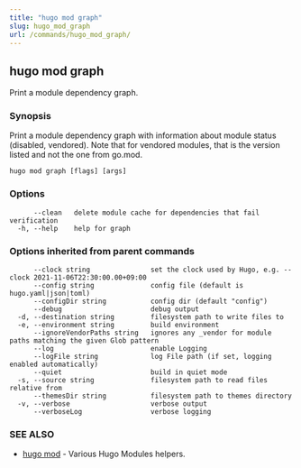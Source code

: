 ```yaml
---
title: "hugo mod graph"
slug: hugo_mod_graph
url: /commands/hugo_mod_graph/
---
```

## hugo mod graph

Print a module dependency graph.

### Synopsis

Print a module dependency graph with information about module status (disabled, vendored).
Note that for vendored modules, that is the version listed and not the one from go.mod.


```
hugo mod graph [flags] [args]
```

### Options

```
      --clean   delete module cache for dependencies that fail verification
  -h, --help    help for graph
```

### Options inherited from parent commands

```
      --clock string               set the clock used by Hugo, e.g. --clock 2021-11-06T22:30:00.00+09:00
      --config string              config file (default is hugo.yaml|json|toml)
      --configDir string           config dir (default "config")
      --debug                      debug output
  -d, --destination string         filesystem path to write files to
  -e, --environment string         build environment
      --ignoreVendorPaths string   ignores any _vendor for module paths matching the given Glob pattern
      --log                        enable Logging
      --logFile string             log File path (if set, logging enabled automatically)
      --quiet                      build in quiet mode
  -s, --source string              filesystem path to read files relative from
      --themesDir string           filesystem path to themes directory
  -v, --verbose                    verbose output
      --verboseLog                 verbose logging
```

### SEE ALSO

* [hugo mod](/commands/hugo_mod/)	 - Various Hugo Modules helpers.

